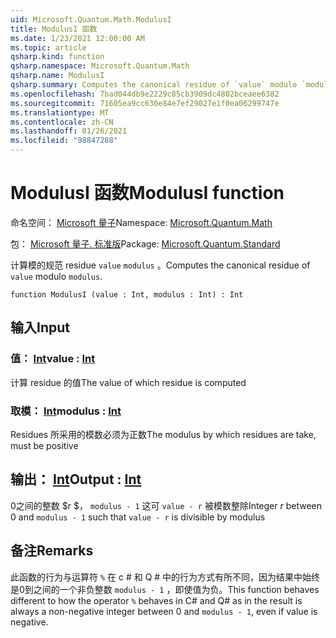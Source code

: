 ```yaml
---
uid: Microsoft.Quantum.Math.ModulusI
title: ModulusI 函数
ms.date: 1/23/2021 12:00:00 AM
ms.topic: article
qsharp.kind: function
qsharp.namespace: Microsoft.Quantum.Math
qsharp.name: ModulusI
qsharp.summary: Computes the canonical residue of `value` modulo `modulus`.
ms.openlocfilehash: 7bad044db9e2229c85cb3909dc4802bceaee6382
ms.sourcegitcommit: 71605ea9cc630e84e7ef29027e1f0ea06299747e
ms.translationtype: MT
ms.contentlocale: zh-CN
ms.lasthandoff: 01/26/2021
ms.locfileid: "98847288"
---
```

# <a name="modulusi-function"></a><span data-ttu-id="3aa5a-102">ModulusI 函数</span><span class="sxs-lookup"><span data-stu-id="3aa5a-102">ModulusI function</span></span>

<span data-ttu-id="3aa5a-103">命名空间： [Microsoft 量子](xref:Microsoft.Quantum.Math)</span><span class="sxs-lookup"><span data-stu-id="3aa5a-103">Namespace: [Microsoft.Quantum.Math](xref:Microsoft.Quantum.Math)</span></span>

<span data-ttu-id="3aa5a-104">包： [Microsoft 量子. 标准版](https://nuget.org/packages/Microsoft.Quantum.Standard)</span><span class="sxs-lookup"><span data-stu-id="3aa5a-104">Package: [Microsoft.Quantum.Standard](https://nuget.org/packages/Microsoft.Quantum.Standard)</span></span>


<span data-ttu-id="3aa5a-105">计算模的规范 residue `value` `modulus` 。</span><span class="sxs-lookup"><span data-stu-id="3aa5a-105">Computes the canonical residue of `value` modulo `modulus`.</span></span>

```qsharp
function ModulusI (value : Int, modulus : Int) : Int
```


## <a name="input"></a><span data-ttu-id="3aa5a-106">输入</span><span class="sxs-lookup"><span data-stu-id="3aa5a-106">Input</span></span>

### <a name="value--int"></a><span data-ttu-id="3aa5a-107">值： [Int](xref:microsoft.quantum.lang-ref.int)</span><span class="sxs-lookup"><span data-stu-id="3aa5a-107">value : [Int](xref:microsoft.quantum.lang-ref.int)</span></span>

<span data-ttu-id="3aa5a-108">计算 residue 的值</span><span class="sxs-lookup"><span data-stu-id="3aa5a-108">The value of which residue is computed</span></span>


### <a name="modulus--int"></a><span data-ttu-id="3aa5a-109">取模： [Int](xref:microsoft.quantum.lang-ref.int)</span><span class="sxs-lookup"><span data-stu-id="3aa5a-109">modulus : [Int](xref:microsoft.quantum.lang-ref.int)</span></span>

<span data-ttu-id="3aa5a-110">Residues 所采用的模数必须为正数</span><span class="sxs-lookup"><span data-stu-id="3aa5a-110">The modulus by which residues are take, must be positive</span></span>



## <a name="output--int"></a><span data-ttu-id="3aa5a-111">输出： [Int](xref:microsoft.quantum.lang-ref.int)</span><span class="sxs-lookup"><span data-stu-id="3aa5a-111">Output : [Int](xref:microsoft.quantum.lang-ref.int)</span></span>

<span data-ttu-id="3aa5a-112">0之间的整数 $r $， `modulus - 1` 这可 `value - r` 被模数整除</span><span class="sxs-lookup"><span data-stu-id="3aa5a-112">Integer $r$ between 0 and `modulus - 1` such that `value - r` is divisible by modulus</span></span>

## <a name="remarks"></a><span data-ttu-id="3aa5a-113">备注</span><span class="sxs-lookup"><span data-stu-id="3aa5a-113">Remarks</span></span>

<span data-ttu-id="3aa5a-114">此函数的行为与运算符 `%` 在 c # 和 Q # 中的行为方式有所不同，因为结果中始终是0到之间的一个非负整数 `modulus - 1` ，即使值为负。</span><span class="sxs-lookup"><span data-stu-id="3aa5a-114">This function behaves different to how the operator `%` behaves in C# and Q# as in the result is always a non-negative integer between 0 and `modulus - 1`, even if value is negative.</span></span>